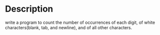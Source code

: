 # Description
write a program to count the number of occurrences of each digit, of white characters(blank, tab, and newline), and of all other characters.